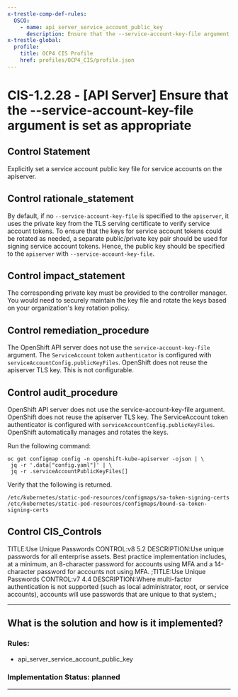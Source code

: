```yaml
---
x-trestle-comp-def-rules:
  OSCO:
    - name: api_server_service_account_public_key
      description: Ensure that the --service-account-key-file argument is set as appropriate
x-trestle-global:
  profile:
    title: OCP4 CIS Profile
    href: profiles/OCP4_CIS/profile.json
---
```


# CIS-1.2.28 - \[API Server\] Ensure that the --service-account-key-file argument is set as appropriate

## Control Statement

Explicitly set a service account public key file for service accounts on the apiserver.

## Control rationale_statement

By default, if no `--service-account-key-file` is specified to the `apiserver`, it uses the private key from the TLS serving certificate to verify service account tokens. To ensure that the keys for service account tokens could be rotated as needed, a separate public/private key pair should be used for signing service account tokens. Hence, the public key should be specified to the `apiserver` with `--service-account-key-file`.

## Control impact_statement

The corresponding private key must be provided to the controller manager. You would need to securely maintain the key file and rotate the keys based on your organization's key rotation policy.

## Control remediation_procedure

The OpenShift API server does not use the `service-account-key-file` argument. The `ServiceAccount` token `authenticator` is configured with `serviceAccountConfig.publicKeyFiles`. OpenShift does not reuse the apiserver TLS key. This is not configurable.

## Control audit_procedure

OpenShift API server does not use the service-account-key-file argument. OpenShift does not reuse the apiserver TLS key. The ServiceAccount token authenticator is configured with `serviceAccountConfig.publicKeyFiles`. OpenShift automatically manages and rotates the keys. 

Run the following command:

```
oc get configmap config -n openshift-kube-apiserver -ojson | \
 jq -r '.data["config.yaml"]' | \
 jq -r .serviceAccountPublicKeyFiles[]
```

Verify that the following is returned.

`/etc/kubernetes/static-pod-resources/configmaps/sa-token-signing-certs`
`/etc/kubernetes/static-pod-resources/configmaps/bound-sa-token-signing-certs`

## Control CIS_Controls

TITLE:Use Unique Passwords CONTROL:v8 5.2 DESCRIPTION:Use unique passwords for all enterprise assets. Best practice implementation includes, at a minimum, an 8-character password for accounts using MFA and a 14-character password for accounts not using MFA. ;TITLE:Use Unique Passwords CONTROL:v7 4.4 DESCRIPTION:Where multi-factor authentication is not supported (such as local administrator, root, or service accounts), accounts will use passwords that are unique to that system.;

______________________________________________________________________

## What is the solution and how is it implemented?

<!-- For implementation status enter one of: implemented, partial, planned, alternative, not-applicable -->

<!-- Note that the list of rules under ### Rules: is read-only and changes will not be captured after assembly to JSON -->

<!-- Add control implementation description here for control: CIS-1.2.28 -->

### Rules:

  - api_server_service_account_public_key

### Implementation Status: planned

______________________________________________________________________
